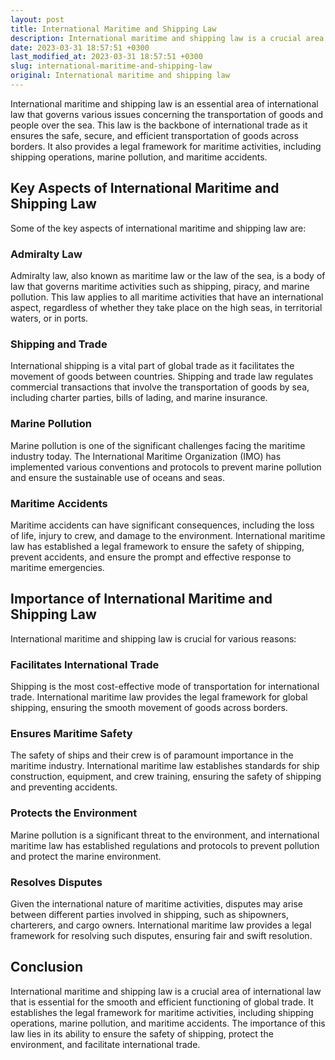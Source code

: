 ```yaml
---
layout: post
title: International Maritime and Shipping Law
description: International maritime and shipping law is a crucial area of international law that covers various issues related to the transportation of goods and people across the sea. Read on to find out the key aspects of this law.
date: 2023-03-31 18:57:51 +0300
last_modified_at: 2023-03-31 18:57:51 +0300
slug: international-maritime-and-shipping-law
original: International maritime and shipping law
---
```


International maritime and shipping law is an essential area of international law that governs various issues concerning the transportation of goods and people over the sea. This law is the backbone of international trade as it ensures the safe, secure, and efficient transportation of goods across borders. It also provides a legal framework for maritime activities, including shipping operations, marine pollution, and maritime accidents.

## Key Aspects of International Maritime and Shipping Law

Some of the key aspects of international maritime and shipping law are:

### Admiralty Law

Admiralty law, also known as maritime law or the law of the sea, is a body of law that governs maritime activities such as shipping, piracy, and marine pollution. This law applies to all maritime activities that have an international aspect, regardless of whether they take place on the high seas, in territorial waters, or in ports.

### Shipping and Trade

International shipping is a vital part of global trade as it facilitates the movement of goods between countries. Shipping and trade law regulates commercial transactions that involve the transportation of goods by sea, including charter parties, bills of lading, and marine insurance.

### Marine Pollution

Marine pollution is one of the significant challenges facing the maritime industry today. The International Maritime Organization (IMO) has implemented various conventions and protocols to prevent marine pollution and ensure the sustainable use of oceans and seas.

### Maritime Accidents

Maritime accidents can have significant consequences, including the loss of life, injury to crew, and damage to the environment. International maritime law has established a legal framework to ensure the safety of shipping, prevent accidents, and ensure the prompt and effective response to maritime emergencies.

## Importance of International Maritime and Shipping Law

International maritime and shipping law is crucial for various reasons:

### Facilitates International Trade

Shipping is the most cost-effective mode of transportation for international trade. International maritime law provides the legal framework for global shipping, ensuring the smooth movement of goods across borders.

### Ensures Maritime Safety

The safety of ships and their crew is of paramount importance in the maritime industry. International maritime law establishes standards for ship construction, equipment, and crew training, ensuring the safety of shipping and preventing accidents.

### Protects the Environment

Marine pollution is a significant threat to the environment, and international maritime law has established regulations and protocols to prevent pollution and protect the marine environment.

### Resolves Disputes

Given the international nature of maritime activities, disputes may arise between different parties involved in shipping, such as shipowners, charterers, and cargo owners. International maritime law provides a legal framework for resolving such disputes, ensuring fair and swift resolution.

## Conclusion

International maritime and shipping law is a crucial area of international law that is essential for the smooth and efficient functioning of global trade. It establishes the legal framework for maritime activities, including shipping operations, marine pollution, and maritime accidents. The importance of this law lies in its ability to ensure the safety of shipping, protect the environment, and facilitate international trade.
